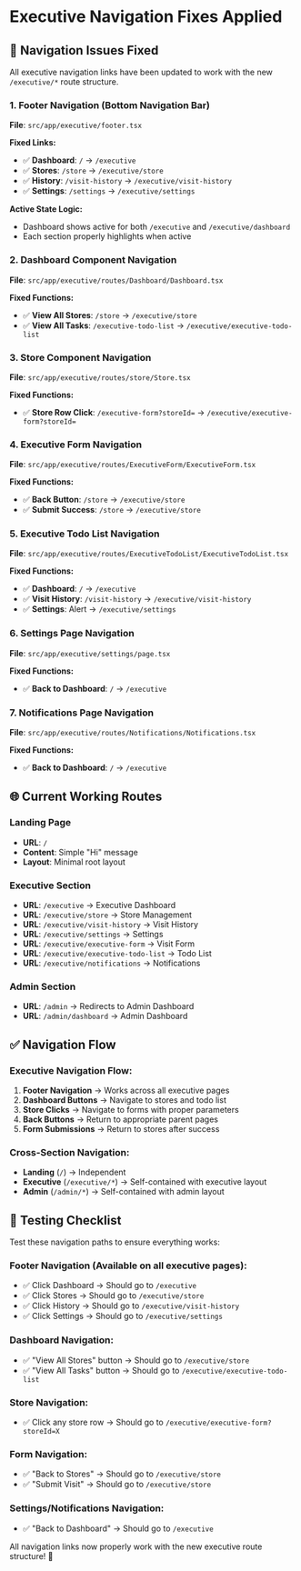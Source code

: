 # Executive Navigation Fixes Applied

## 🔧 **Navigation Issues Fixed**

All executive navigation links have been updated to work with the new `/executive/*` route structure.

### **1. Footer Navigation (Bottom Navigation Bar)**
**File**: `src/app/executive/footer.tsx`

**Fixed Links:**
- ✅ **Dashboard**: `/` → `/executive` 
- ✅ **Stores**: `/store` → `/executive/store`
- ✅ **History**: `/visit-history` → `/executive/visit-history`
- ✅ **Settings**: `/settings` → `/executive/settings`

**Active State Logic:**
- Dashboard shows active for both `/executive` and `/executive/dashboard`
- Each section properly highlights when active

### **2. Dashboard Component Navigation**
**File**: `src/app/executive/routes/Dashboard/Dashboard.tsx`

**Fixed Functions:**
- ✅ **View All Stores**: `/store` → `/executive/store`
- ✅ **View All Tasks**: `/executive-todo-list` → `/executive/executive-todo-list`

### **3. Store Component Navigation**
**File**: `src/app/executive/routes/store/Store.tsx`

**Fixed Functions:**
- ✅ **Store Row Click**: `/executive-form?storeId=` → `/executive/executive-form?storeId=`

### **4. Executive Form Navigation**
**File**: `src/app/executive/routes/ExecutiveForm/ExecutiveForm.tsx`

**Fixed Functions:**
- ✅ **Back Button**: `/store` → `/executive/store`
- ✅ **Submit Success**: `/store` → `/executive/store`

### **5. Executive Todo List Navigation**
**File**: `src/app/executive/routes/ExecutiveTodoList/ExecutiveTodoList.tsx`

**Fixed Functions:**
- ✅ **Dashboard**: `/` → `/executive`
- ✅ **Visit History**: `/visit-history` → `/executive/visit-history`
- ✅ **Settings**: Alert → `/executive/settings`

### **6. Settings Page Navigation**
**File**: `src/app/executive/settings/page.tsx`

**Fixed Functions:**
- ✅ **Back to Dashboard**: `/` → `/executive`

### **7. Notifications Page Navigation**
**File**: `src/app/executive/routes/Notifications/Notifications.tsx`

**Fixed Functions:**
- ✅ **Back to Dashboard**: `/` → `/executive`

## 🌐 **Current Working Routes**

### **Landing Page**
- **URL**: `/`
- **Content**: Simple "Hi" message
- **Layout**: Minimal root layout

### **Executive Section**
- **URL**: `/executive` → Executive Dashboard
- **URL**: `/executive/store` → Store Management
- **URL**: `/executive/visit-history` → Visit History
- **URL**: `/executive/settings` → Settings
- **URL**: `/executive/executive-form` → Visit Form
- **URL**: `/executive/executive-todo-list` → Todo List
- **URL**: `/executive/notifications` → Notifications

### **Admin Section**
- **URL**: `/admin` → Redirects to Admin Dashboard
- **URL**: `/admin/dashboard` → Admin Dashboard

## ✅ **Navigation Flow**

### **Executive Navigation Flow:**
1. **Footer Navigation** → Works across all executive pages
2. **Dashboard Buttons** → Navigate to stores and todo list
3. **Store Clicks** → Navigate to forms with proper parameters
4. **Back Buttons** → Return to appropriate parent pages
5. **Form Submissions** → Return to stores after success

### **Cross-Section Navigation:**
- **Landing** (`/`) → Independent
- **Executive** (`/executive/*`) → Self-contained with executive layout
- **Admin** (`/admin/*`) → Self-contained with admin layout

## 🎯 **Testing Checklist**

Test these navigation paths to ensure everything works:

### **Footer Navigation (Available on all executive pages):**
- ✅ Click Dashboard → Should go to `/executive`
- ✅ Click Stores → Should go to `/executive/store`  
- ✅ Click History → Should go to `/executive/visit-history`
- ✅ Click Settings → Should go to `/executive/settings`

### **Dashboard Navigation:**
- ✅ "View All Stores" button → Should go to `/executive/store`
- ✅ "View All Tasks" button → Should go to `/executive/executive-todo-list`

### **Store Navigation:**
- ✅ Click any store row → Should go to `/executive/executive-form?storeId=X`

### **Form Navigation:**
- ✅ "Back to Stores" → Should go to `/executive/store`
- ✅ "Submit Visit" → Should go to `/executive/store`

### **Settings/Notifications Navigation:**
- ✅ "Back to Dashboard" → Should go to `/executive`

All navigation links now properly work with the new executive route structure! 🚀

